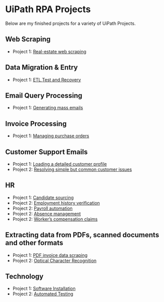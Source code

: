 # UiPath RPA Projects
Below are my finished projects for a variety of UiPath Projects.

## Web Scraping
* Project 1: [Real-estate web scraping](https://github.com/vanusquarm/project/starter_files)

## Data Migration & Entry
* Project 1: [ETL,Test and Recovery](https://github.com/vanusquarm/project/starter_files)

## Email Query Processing
* Project 1: [Generating mass emails](https://github.com/vanusquarm/project/starter_files)

## Invoice Processing
* Project 1: [Managing purchase orders](https://github.com/vanusquarm/project/starter_files)

## Customer Support Emails
* Project 1: [Loading a detailed customer profile](https://github.com/vanusquarm/project/starter_files)
* Project 2: [Resolving simple but common customer issues](https://github.com/vanusquarm/project/starter_files)

## HR 
* Project 1: [Candidate sourcing](https://github.com/vanusquarm/project/starter_files)
* Project 2: [Employment history verification](https://github.com/vanusquarm/project/starter_files)
* Project 2: [Payroll automation](https://github.com/vanusquarm/project/starter_files)
* Project 2: [Absence management](https://github.com/vanusquarm/project/starter_files)
* Project 2: [Worker’s compensation claims](https://github.com/vanusquarm/project/starter_files)

## Extracting data from PDFs, scanned documents and other formats
* Project 1: [PDF invoice data scraping](https://github.com/vanusquarm/project/starter_files)
* Project 2: [Optical Character Recognition](https://github.com/vanusquarm/project/starter_files)

## Technology
* Project 1: [Software Installation](https://github.com/vanusquarm/project/starter_files)
* Project 2: [Automated Testing](https://github.com/vanusquarm/project/starter_files)
